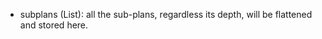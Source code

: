 * subplans (List<Plan>): all the sub-plans, regardless its depth, will be flattened 
  and stored here.